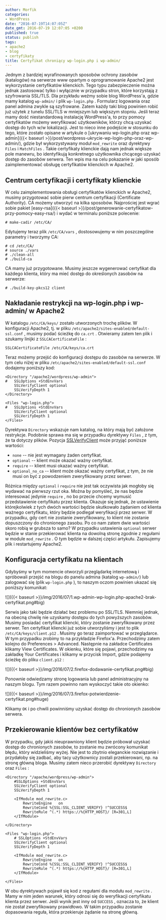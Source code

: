 ```yaml
---
author: Morfik
categories:
- WordPress
date: "2016-07-19T14:07:05Z"
date_gmt: 2016-07-19 12:07:05 +0200
published: true
status: publish
tags:
- apache2
- blog
- certyfikaty
title: Certyfikat chroniący wp-login.php i wp-admin/
---
```


Jednym z bardziej wyrafinowanych sposobów ochrony zasobów (katalogów) na serwerze www opartym o
oprogramowanie Apache2 jest wykorzystanie certyfikatów klienckich. Tego typu zabezpieczenie można
jednak zastosować tylko i wyłącznie w przypadku stron, które korzystają z szyfrowania SSL/TLS. Dla
przykładu weźmy sobie blog WordPress'a, gdzie mamy katalog `wp-admin/` i plik `wp-login.php` .
Formularz logowania oraz panel admina zwykle są szyfrowane. Zatem każdy taki blog powinien robić już
użytek z tunelu SSL/TLS w mniejszym lub większym stopniu. Jeśli teraz mamy dość niestandardową
instalację WordPress'a, to przy pomocy certyfikatów możemy weryfikować użytkowników, którzy chcą
uzyskać dostęp do tych w/w lokalizacji. Jest to nieco inne podejście w stosunku do tego, które
zostało opisane w artykule o [ukrywaniu wp-login.php oraz
wp-admin]({{< baseurl >}}/post/wordpress-ukrycie-wp-login-php-oraz-wp-admin/), gdzie był
wykorzystywany moduł `mod_rewrite` oraz dyrektywy `Files` i `MatchFiles` . Takie certyfikaty
klienckie dają nam jednak większe pole manewru, bo identyfikują konkretnego użytkownika chcącego
uzyskać dostęp do zasobów serwera. Ten wpis ma na celu pokazanie w jaki sposób zaimplementować
obsługę certyfikatów klienckich w Apache2.

<!--more-->
## Centrum certyfikacji i certyfikaty klienckie

W celu zaimplementowania obsługi certyfikatów klienckich w Apache2, musimy przygotować sobie pierw
centrum certyfikacji (Certificate Authority). CA możemy utworzyć na kilka sposobów. Najprościej jest
wgrać sobie pakiet [easy-rsa]({{< baseurl >}}/post/generowanie-certyfikatow-przy-pomocy-easy-rsa/)
i wydać w terminalu poniższe polecenie:

    # make-cadir /etc/CA/

Edytujemy teraz plik `/etc/CA/vars` , dostosowujemy w nim poszczególne parametry i tworzymy CA:

    # cd /etc/CA/
    # source ./vars
    # ./clean-all
    # ./build-ca

CA mamy już przygotowane. Musimy jeszcze wygenerować certyfikat dla każdego klienta, który ma mieć
dostęp do określonych zasobów na serwerze:

    # ./build-key-pkcs12 client

## Nakładanie restrykcji na wp-login.php i wp-admin/ w Apache2

W katalogu `/etc/CA/keys/` zostało utworzonych trochę plików. W konfiguracji Apache2, tj. w pliku
`/etc/apache2/sites-enabled/default-ssl.conf` , musimy podać ścieżkę do `ca.crt` . Otwieramy zatem
ten plik i szukamy linijki z `SSLCACertificateFile` :

    SSLCACertificateFile /etc/CA/keys/ca.crt

Teraz możemy przejść do konfiguracji dostępu do zasobów na serwerze. W tym celu niżej w pliku
`/etc/apache2/sites-enabled/default-ssl.conf` dodajemy poniższy kod:

    <Directory "/apache2/wordpress/wp-admin">
    #   SSLOptions +StdEnvVars
        SSLVerifyClient optional
        SSLVerifyDepth 1
    </Directory>

    <Files "wp-login.php">
    #   SSLOptions +StdEnvVars
        SSLVerifyClient optional
        SSLVerifyDepth 1
    </Files>

Dyrektywa `Directory` wskazuje nam katalog, na który mają być założone restrykcje. Podobnie sprawa
ma się w przypadku dyrektywy `Files` , z tym, że ta dotyczy plików. Pozycja
[SSLVerifyClient](https://httpd.apache.org/docs/current/mod/mod_ssl.html#sslverifyclient) może
przyjąć poniższe wartości:

  - `none` -- nie jest wymagany żaden certyfikat.
  - `optional` -- klient może okazać ważny certyfikat.
  - `require` -- klient musi okazać ważny certyfikat.
  - `optional_no_ca` -- klient może okazać ważny certyfikat, z tym, że nie musi on być z powodzeniem
    zweryfikowany przez serwer.

Różnica między `optional` i `require` nie jest tak oczywista jak mogłoby się wydawać na pierwszy
rzut oka. Można by pomyśleć, że nas będzie interesować jedynie `require` , no bo przecie chcemy
wymusić przedstawienie certyfikatu przez klienta. Okazuje się jednak, że ustawienie którejkolwiek z
tych dwóch wartości będzie skutkowało żądaniem od klienta ważnego certyfikatu, który będzie podlegał
weryfikacji przez serwer. W przypadku, gdy cert nie zostanie zweryfikowany, to klient nie zostanie
dopuszczony do chronionego zasobu. Po co nam zatem dwie wartości skoro robią w grubsza to samo? W
przypadku ustawienia `optional` serwer będzie w stanie przekierować klienta na dowolną stronę
zgodnie z regułami w module `mod_rewrite` . O tym będzie w dalszej części artykułu. Zapisujemy plik
i restartujemy Apache2.

## Konfiguracja certyfikatu na klientach

Gdybyśmy w tym momencie otworzyli przeglądarkę internetową i spróbowali przejść na blogu do panelu
admina (katalog `wp-admin/`) lub zalogować się (plik `wp-login.php` ), to naszym oczom powinien
ukazać się poniższy komunikat:

![]({{< baseurl >}}/img/2016/07/1.wp-admin-wp-login.php-apache2-brak-certyfikat.png#big)

Serwis jako taki będzie działać bez problemu po SSL/TLS. Niemniej jednak, na obecną chwilę nie
uzyskamy dostępu do tych powyższych zasobów. Musimy posiadać certyfikat kliencki, który zostanie
zweryfikowany przez serwer. Ten certyfikat kliencki już sobie utworzyliśmy i jest to plik
`/etc/CA/keys/client.p12` . Musimy go teraz zaimportować w przeglądarce. W tym przypadku zrobimy to
na przykładzie Firefox'a. Przechodzimy zatem kolejno do Preferences > Advanced. Następnie na
zakładce Certificates klikamy View Certificates. W okienku, które się pojawi, przechodzimy na
zakładkę Your Certificates i klikamy w przycisk Import, gdzie podajemy ścieżkę do pliku
`client.p12` :

![]({{< baseurl >}}/img/2016/07/2.firefox-dodawanie-certyfikat.png#big)

Ponownie odwiedzamy stronę logowania lub panel administracyjny na naszym blogu. Tym razem powinno
nam wyskoczyć takie oto okienko:

![]({{< baseurl >}}/img/2016/07/3.firefox-potwierdzenie-certyfikat.png#huge)

Klikamy `OK` i po chwili powinniśmy uzyskać dostęp do chronionych zasobów serwera.

## Przekierowanie klientów bez certyfikatów

W przypadku, gdy jakiś nieuprawniony klient będzie próbował uzyskać dostęp do chronionych zasobów,
to zostanie mu zwrócony komunikat błędu, który widzieliśmy wyżej. Nie jest to zbytnio eleganckie
rozwiązanie i przydałoby się zadbać, aby tacy użytkownicy zostali przekierowani, np. na stronę
główną bloga. Musimy zatem nieco przerobić dyrektywy `Directory` oraz `Files` :

    <Directory "/apache/wordpress/wp-admin">
        #SSLOptions +StdEnvVars
        SSLVerifyClient optional
        SSLVerifyDepth 1

        <IfModule mod_rewrite.c>
            RewriteEngine   on
            RewriteCond %{SSL:SSL_CLIENT_VERIFY} !^SUCCESS$
            RewriteRule ^(.*) https://%{HTTP_HOST}/ [R=301,L]
        </IfModule>

    </Directory>

    <Files "wp-login.php">
        # SSLOptions +StdEnvVars
        SSLVerifyClient optional
        SSLVerifyDepth 1

        <IfModule mod_rewrite.c>
            RewriteEngine   on
            RewriteCond %{SSL:SSL_CLIENT_VERIFY} !^SUCCESS$
            RewriteRule ^(.*) https://%{HTTP_HOST}/ [R=301,L]
        </IfModule>

    </Files>

W obu dyrektywach pojawił się kod z regułami dla modułu `mod_rewrite` . Mamy w nim jeden warunek,
który odnosi się do weryfikacji certyfikatu klienta przez serwer. Jeśli wynik jest inny od
`SUCCESS` , oznacza to, że klient nie został zweryfikowany prawidłowo. W takim przypadku zostanie
dopasowania reguła, która przekieruje żądanie na stronę główną.
